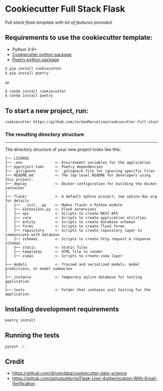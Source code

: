 # Cookiecutter Full Stack Flask

_Full stack flask template with lot of features provided._

## Requirements to use the cookiecutter template:

-   Python 3.9+
-   [Cookiecutter python package](http://cookiecutter.readthedocs.org/en/latest/installation.html)
-   [Poetry python package](https://python-poetry.org/)

```bash
$ pip install cookiecutter
$ pip install poetry
```

or

```bash
$ conda install cookiecutter
$ conda install poetry
```

## To start a new project, run:

```bash
cookiecutter https://github.com/JordanMarcelino/cookiecutter-full-stack-flask.git
```

### The resulting directory structure

---

The directory structure of your new project looks like this:

```
├── LICENSE
├── .env               <- Environment variables for the application
├── pyproject.toml     <- Poetry dependencies
├── .gitignore         <- .gitignore file for ignoring specific files
├── README.md          <- The top-level README for developers using this project.
├── deploy             <- Docker configuration for building the docker container
│
├── flaskr             <- A default Sphinx project; see sphinx-doc.org for details
│   ├── __init__.py    <- Makes flaskr a Python module
│   ├── extensions.py  <- Flask extensions
│   ├── api            <- Scripts to create REST API
│   ├── core           <- Scripts to create application utilities
│   ├── entity         <- Scripts to create database schemas
│   ├── forms          <- Scripts to create flask forms
│   ├── repository     <- Scripts to create repository layer to communicate with database
│   ├── schemas        <- Scripts to create http request & response schemas
│   ├── static         <- Static files
│   ├── templates      <- HTML file to render
│   ├── views          <- Scripts to create view layer
│
├── models             <- Trained and serialized models, model predictions, or model summaries
│
├── instance           <- Temporary sqlite database for testing application
│
├── tests              <- Folder that contains unit testing for the application
```

## Installing development requirements

```bash
poetry install
```

## Running the tests

```bash
pytest -v
```

## Credit

-   https://github.com/drivendata/cookiecutter-data-science
-   https://github.com/ashutoshkrris/Flask-User-Authentication-With-Email-Verification
